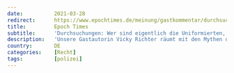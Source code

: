 ```yaml
---
date:          2021-03-28
redirect:      https://www.epochtimes.de/meinung/gastkommentar/durchsuchungen-wer-sind-eigentlich-die-uniformierten-die-bei-aerzten-und-juristen-eindringen-a3479031.html
title:         Epoch Times
subtitle:      'Durchsuchungen: Wer sind eigentlich die Uniformierten, die bei Ärzten und Juristen eindringen?'
description:   'Unsere Gastautorin Vicky Richter räumt mit den Mythen der unterschiedlichen Polizeikommandos und -einheiten auf. Was bedeuten die Farben auf den Uniformen? Welche Funktionen haben die unterschiedlichen Einheiten? Und warum werden die Durchsuchungen "überdramatisiert"? Eine Analyse der ehemaligen Soldatin.'
country:       DE
categories:    [Recht]
tags:          [polizei]
---
```

